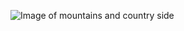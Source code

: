 ![Image of mountains and country side](http://cache.desktopnexus.com/thumbseg/2367/2367143-bigthumbnail.jpg)
